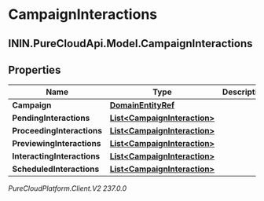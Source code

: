 # CampaignInteractions

## ININ.PureCloudApi.Model.CampaignInteractions

## Properties

|Name | Type | Description | Notes|
|------------ | ------------- | ------------- | -------------|
| **Campaign** | [**DomainEntityRef**](DomainEntityRef) |  | [optional] |
| **PendingInteractions** | [**List&lt;CampaignInteraction&gt;**](CampaignInteraction) |  | [optional] |
| **ProceedingInteractions** | [**List&lt;CampaignInteraction&gt;**](CampaignInteraction) |  | [optional] |
| **PreviewingInteractions** | [**List&lt;CampaignInteraction&gt;**](CampaignInteraction) |  | [optional] |
| **InteractingInteractions** | [**List&lt;CampaignInteraction&gt;**](CampaignInteraction) |  | [optional] |
| **ScheduledInteractions** | [**List&lt;CampaignInteraction&gt;**](CampaignInteraction) |  | [optional] |



_PureCloudPlatform.Client.V2 237.0.0_

